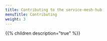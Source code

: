 ```yaml
---
title: Contributing to the service-mesh-hub
menuTitle: Contributing
weight: 3
---
```



{{% children description="true" %}}